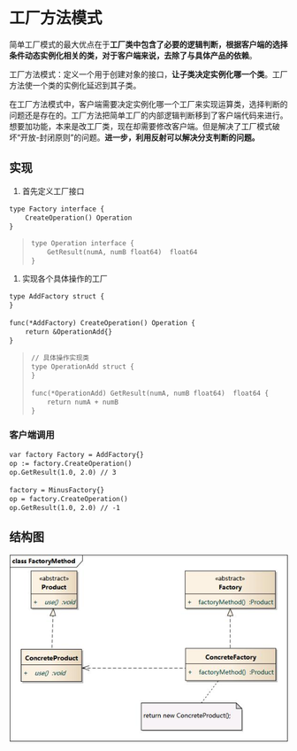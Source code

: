 # 工厂方法模式

简单工厂模式的最大优点在于**工厂类中包含了必要的逻辑判断，根据客户端的选择条件动态实例化相关的类，对于客户端来说，去除了与具体产品的依赖**。

工厂方法模式：定义一个用于创建对象的接口，**让子类决定实例化哪一个类**。工厂方法使一个类的实例化延迟到其子类。

在工厂方法模式中，客户端需要决定实例化哪一个工厂来实现运算类，选择判断的问题还是存在的。工厂方法把简单工厂的内部逻辑判断移到了客户端代码来进行。想要加功能，本来是改工厂类，现在却需要修改客户端。但是解决了工厂模式破坏“开放-封闭原则”的问题。**进一步，利用反射可以解决分支判断的问题。**

## 实现

1. 首先定义工厂接口

```text
type Factory interface {
    CreateOperation() Operation
}
```

> ```text
> type Operation interface {
>     GetResult(numA, numB float64)  float64
> }
> ```

1. 实现各个具体操作的工厂

```text
type AddFactory struct {
}

func(*AddFactory) CreateOperation() Operation {
    return &OperationAdd{}
}
```

> ```text
> // 具体操作实现类
> type OperationAdd struct {
> }
>
> func(*OperationAdd) GetResult(numA, numB float64)  float64 {
>     return numA + numB
> }
> ```

### 客户端调用

```text
var factory Factory = AddFactory{}
op := factory.CreateOperation()
op.GetResult(1.0, 2.0) // 3

factory = MinusFactory{}
op = factory.CreateOperation()
op.GetResult(1.0, 2.0) // -1
```

## 结构图

![工厂方法模式结构图](工厂方法模式.assets/1585396549989.png)

